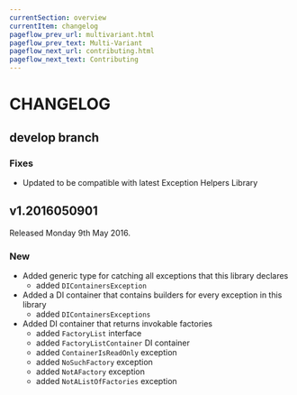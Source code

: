 ```yaml
---
currentSection: overview
currentItem: changelog
pageflow_prev_url: multivariant.html
pageflow_prev_text: Multi-Variant
pageflow_next_url: contributing.html
pageflow_next_text: Contributing
---
```

# CHANGELOG

## develop branch

### Fixes

* Updated to be compatible with latest Exception Helpers Library

## v1.2016050901

Released Monday 9th May 2016.

### New

* Added generic type for catching all exceptions that this library declares
  - added `DIContainersException`
* Added a DI container that contains builders for every exception in this library
  - added `DIContainersExceptions`
* Added DI container that returns invokable factories
  - added `FactoryList` interface
  - added `FactoryListContainer` DI container
  - added `ContainerIsReadOnly` exception
  - added `NoSuchFactory` exception
  - added `NotAFactory` exception
  - added `NotAListOfFactories` exception
